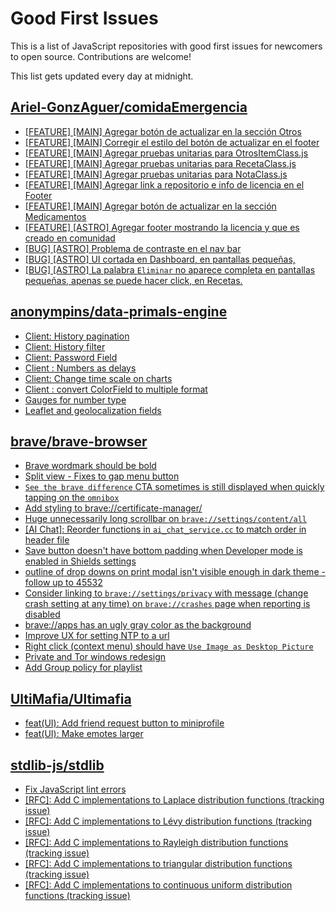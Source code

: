 # Good First Issues

This is a list of JavaScript repositories with good first issues for newcomers to open source. Contributions are welcome!

This list gets updated every day at midnight.

## [Ariel-GonzAguer/comidaEmergencia](https://github.com/Ariel-GonzAguer/comidaEmergencia)

- [[FEATURE] [MAIN] Agregar botón de actualizar en la sección Otros](https://github.com/Ariel-GonzAguer/comidaEmergencia/issues/23)
- [[FEATURE] [MAIN] Corregir el estilo del botón de actualizar en el footer](https://github.com/Ariel-GonzAguer/comidaEmergencia/issues/22)
- [[FEATURE] [MAIN] Agregar pruebas unitarias para OtrosItemClass.js](https://github.com/Ariel-GonzAguer/comidaEmergencia/issues/19)
- [[FEATURE] [MAIN] Agregar pruebas unitarias para RecetaClass.js](https://github.com/Ariel-GonzAguer/comidaEmergencia/issues/18)
- [[FEATURE] [MAIN] Agregar pruebas unitarias para NotaClass.js](https://github.com/Ariel-GonzAguer/comidaEmergencia/issues/17)
- [[FEATURE] [MAIN] Agregar link a repositorio e info de licencia en el Footer](https://github.com/Ariel-GonzAguer/comidaEmergencia/issues/11)
- [[FEATURE] [MAIN] Agregar botón de actualizar en la sección Medicamentos](https://github.com/Ariel-GonzAguer/comidaEmergencia/issues/24)
- [[FEATURE] [ASTRO] Agregar footer mostrando la licencia y que es creado en comunidad](https://github.com/Ariel-GonzAguer/comidaEmergencia/issues/6)
- [ [BUG] [ASTRO] Problema de contraste en el nav bar](https://github.com/Ariel-GonzAguer/comidaEmergencia/issues/7)
- [[BUG] [ASTRO] UI cortada en Dashboard, en pantallas pequeñas,](https://github.com/Ariel-GonzAguer/comidaEmergencia/issues/8)
- [[BUG] [ASTRO]  La palabra `Eliminar` no aparece completa en pantallas pequeñas, apenas se puede hacer click, en Recetas.](https://github.com/Ariel-GonzAguer/comidaEmergencia/issues/9)

## [anonympins/data-primals-engine](https://github.com/anonympins/data-primals-engine)

- [Client: History pagination](https://github.com/anonympins/data-primals-engine/issues/140)
- [Client: History filter](https://github.com/anonympins/data-primals-engine/issues/141)
- [Client: Password Field](https://github.com/anonympins/data-primals-engine/issues/128)
- [Client : Numbers as delays](https://github.com/anonympins/data-primals-engine/issues/127)
- [Client: Change time scale on charts](https://github.com/anonympins/data-primals-engine/issues/102)
- [Client : convert ColorField to multiple format](https://github.com/anonympins/data-primals-engine/issues/64)
- [Gauges for number type](https://github.com/anonympins/data-primals-engine/issues/82)
- [Leaflet and geolocalization fields](https://github.com/anonympins/data-primals-engine/issues/73)

## [brave/brave-browser](https://github.com/brave/brave-browser)

- [Brave wordmark should be bold](https://github.com/brave/brave-browser/issues/41637)
- [Split view - Fixes to gap menu button](https://github.com/brave/brave-browser/issues/47451)
- [`See the brave difference` CTA sometimes is still displayed when quickly tapping on the `omnibox`](https://github.com/brave/brave-browser/issues/48002)
- [Add styling to brave://certificate-manager/](https://github.com/brave/brave-browser/issues/42705)
- [Huge unnecessarily long scrollbar on `brave://settings/content/all`](https://github.com/brave/brave-browser/issues/44696)
- [[AI Chat]: Reorder functions in `ai_chat_service.cc` to match order in header file](https://github.com/brave/brave-browser/issues/43294)
- [Save button doesn't have bottom padding when Developer mode is enabled in Shields settings](https://github.com/brave/brave-browser/issues/47782)
- [outline of drop downs on print modal isn't visible enough in dark theme - follow up to 45532](https://github.com/brave/brave-browser/issues/45815)
- [Consider linking to `brave://settings/privacy` with message (change crash setting at any time) on `brave://crashes` page when reporting is disabled](https://github.com/brave/brave-browser/issues/27491)
- [brave://apps has an ugly gray color as the background](https://github.com/brave/brave-browser/issues/25736)
- [Improve UX for setting NTP to a url](https://github.com/brave/brave-browser/issues/43302)
- [Right click (context menu) should have `Use Image as Desktop Picture`](https://github.com/brave/brave-browser/issues/7922)
- [Private and Tor windows redesign](https://github.com/brave/brave-browser/issues/37595)
- [Add Group policy for playlist](https://github.com/brave/brave-browser/issues/41428)

## [UltiMafia/Ultimafia](https://github.com/UltiMafia/Ultimafia)

- [feat(UI): Add friend request button to miniprofile](https://github.com/UltiMafia/Ultimafia/issues/2091)
- [feat(UI): Make emotes larger](https://github.com/UltiMafia/Ultimafia/issues/2154)

## [stdlib-js/stdlib](https://github.com/stdlib-js/stdlib)

- [Fix JavaScript lint errors](https://github.com/stdlib-js/stdlib/issues/7910)
- [[RFC]: Add C implementations to Laplace distribution functions (tracking issue)](https://github.com/stdlib-js/stdlib/issues/3691)
- [[RFC]: Add C implementations to Lévy distribution functions (tracking issue)](https://github.com/stdlib-js/stdlib/issues/3693)
- [[RFC]: Add C implementations to Rayleigh distribution functions (tracking issue)](https://github.com/stdlib-js/stdlib/issues/3687)
- [[RFC]: Add C implementations to triangular distribution functions (tracking issue)](https://github.com/stdlib-js/stdlib/issues/3685)
- [[RFC]: Add C implementations to continuous uniform distribution functions (tracking issue)](https://github.com/stdlib-js/stdlib/issues/3684)

